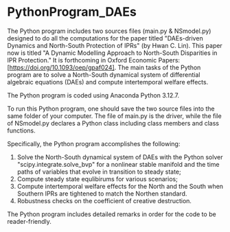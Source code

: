 # PythonProgram_DAEs
The Python program includes two sources files (main.py &amp; NSmodel.py) designed to do all the computations for the paper titled "DAEs-driven Dynamics and North-South Protection of IPRs" (by Hwan C. Lin). This paper now is titled "A Dynamic Modelling Approach to North-South Disparities in IPR Protection." It is forthcoming in Oxford Economic Papers: [https://doi.org/10.1093/oep/gpaf024]. The main tasks of the Python program are to solve a North-South dynamical system of differential algebraic equations (DAEs) and compute intertemporal welfare effects.

The Python program is coded using Anaconda Python 3.12.7.

To run this Python program, one should save the two source files into the same folder of your computer. The file of main.py is the driver, while the file of NSmodel.py declares a Python class including class members and class functions.

Specifically, the Python program accomplishes the following:

1) Solve the North-South dynamical system of DAEs with the Python solver "scipy.integrate.solve_bvp" for a nonlinear stable manifold and the time paths of variables that evolve in transition to steady state;
2) Compute steady state equlibirums for various scenarios;
3) Compute intertemporal welfare effects for the North and the South when Southern IPRs are tightened to match the Northen standard.
4) Robustness checks on the coefficient of creative destruction.

The Python program includes detailed remarks in order for the code to be reader-friendly.
